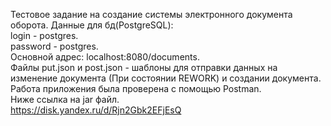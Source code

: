 Тестовое задание на создание системы электронного документа оборота. 
Данные для бд(PostgreSQL):  
login - postgres.  
password - postgres.  
Основной адрес: localhost:8080/documents.  
Файлы put.json и post.json - шаблоны для отправки данных на изменение документа (При состоянии REWORK) и создании документа.  
Работа приложения была проверена с помощью Postman.  
Ниже ссылка на jar файл.  
https://disk.yandex.ru/d/Rjn2Gbk2EFjEsQ
